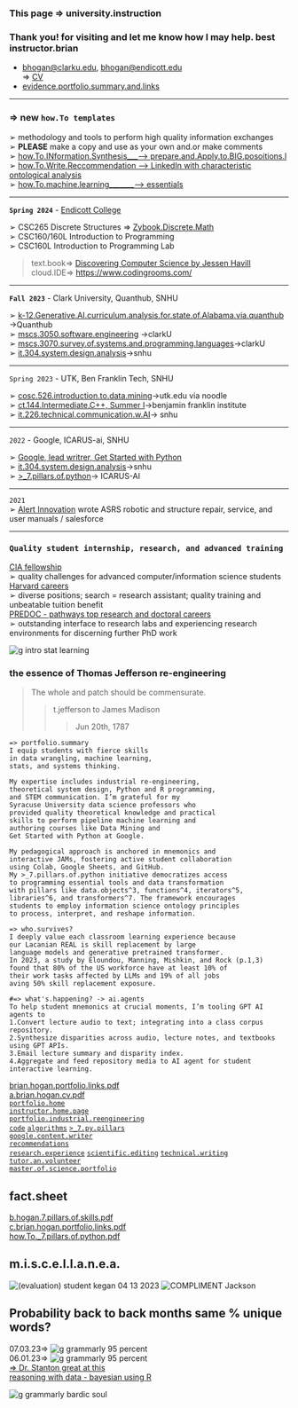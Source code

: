 ### This page => university.instruction  
### Thank you! for visiting and let me know how I may help. best instructor.brian
- <bhogan@clarku.edu>, <bhogan@endicott.edu>  
=> [CV](https://github.com/bbe2/instructor.brian/files/13992918/a.brian.hogan.cv.pdf)   
- [evidence.portfolio.summary.and.links](https://github.com/bbe2/portfolio)  

-------------
### => **new** **`how.To templates`**  
➢ methodology and tools to perform high quality information exchanges  
➢ **PLEASE** make a copy and use as your own and.or make comments  
➢ [how.To.INformation.Synthesis___--> prepare.and.Apply.to.BIG.posoitions.l](https://docs.google.com/document/d/1qlqpbJyMVOGaLuswjlRD1ZKvXutZk5N1IGpMZ4CNkOc/edit?usp=sharing)  
➢ [how.To.Write.Reccommendation --> LinkedIn with characteristic ontological analysis](https://docs.google.com/document/d/1gqxm7BhsH2d27BsuvaG3HDBu0CTQT2eVKzbjRxHLe34/edit?usp=sharing)   
➢ [how.To.machine.learning_______--> essentials](https://github.com/bbe2/instructor.brian/tree/how.To.machine.learning)  

--------

**`Spring 2024`**  - [Endicott College](https://www.endicott.edu/academics/schools/science-technology)  

➢ CSC265 Discrete Structures => [Zybook.Discrete.Math](https://www.zybooks.com/catalog/discrete-mathematics/)  
➢ CSC160/160L Introduction to Programming  
➢ CSC160L Introduction to Programming Lab  
> text.book=> [Discovering Computer Science by Jessen Havill](https://www.discoveringcs.net/)  
> cloud.IDE=> https://www.codingrooms.com/  

--------

**`Fall 2023`**  - Clark University, Quanthub, SNHU 

➢ [k-12.Generative.AI.curriculum.analysis.for.state.of.Alabama.via.quanthub](https://github.com/bbe2/instructor.brian/tree/k.12.gen.ai.alabama) ->Quanthub  
➢ [mscs.3050.software.engineering](https://github.com/bbe2/instructor.brian/tree/mscs.3070.survey.of.systems.and.programming.languages) ->clarkU  
➢ [mscs.3070.survey.of.systems.and.programming.languages](https://github.com/bbe2/instructor.brian/tree/mscs.3070.survey.of.systems.and.programming.languages)->clarkU  
➢ [it.304.system.design.analysis](https://github.com/bbe2/instructor.brian/tree/it.304.fall.2023)->snhu  

--------

`Spring 2023` - UTK, Ben Franklin Tech, SNHU  

➢ [cosc.526.introduction.to.data.mining](https://github.com/bbe2/professor/tree/cosc.526.intro.to.data.Mining.utk.edu)->utk.edu via noodle  
➢ [ct.144.Intermediate.C++, Summer I](https://github.com/bbe2/professor/tree/ct.144.intermedat.C%2B%2B)->benjamin franklin institute  
➢ [it.226.technical.communication.w.AI](https://github.com/bbe2/professor/tree/it.226.technical.communication.w.ai)-> snhu  

--------

`2022` - Google, ICARUS-ai, SNHU  

➢ [Google, lead writrer, Get Started with Python](https://www.coursera.org/learn/get-started-with-python)  
➢ [it.304.system.design.analysis](https://github.com/bbe2/IT.304.Fall.2022)->snhu  
➢ [>_7.pillars.of.python](https://github.com/bbe2/instructor.brian/tree/7.pillars.of.python)-> ICARUS-AI  

--------

`2021`   
➢ [Alert Innovation](https://www.alertinnovation.com/) wrote ASRS robotic and structure repair, service, and user manuals  / salesforce  

---------

### **`Quality student internship, research, and advanced training`**   
[CIA fellowship](https://www.cia.gov/careers/student-programs/)  
➢ quality challenges for advanced computer/information science students   
[Harvard careers](https://sjobs.brassring.com/TGnewUI/Search/Home/Home?partnerid=25240&siteid=5341#home)  
➢ diverse positions; search = research assistant; quality training and unbeatable tuition benefit  
[PREDOC - pathways top research and doctoral careers](https://predoc.org/)  
➢ outstanding interface to research labs and experiencing research environments for discerning further PhD work  

![g intro stat learning](https://github.com/bbe2/instructor.brian/assets/59778456/48c1593c-efc1-4958-9785-73361e1c6b43)


### the essence of Thomas Jefferson re-engineering    
> The whole and patch should be commensurate.  
>> t.jefferson to James Madison  
>>> Jun 20th, 1787


```
=> portfolio.summary
I equip students with fierce skills
in data wrangling, machine learning,
stats, and systems thinking.

My expertise includes industrial re-engineering,
theoretical system design, Python and R programming,
and STEM communication. I’m grateful for my
Syracuse University data science professors who
provided quality theoretical knowledge and practical
skills to perform pipeline machine learning and
authoring courses like Data Mining and
Get Started with Python at Google.

My pedagogical approach is anchored in mnemonics and
interactive JAMs, fostering active student collaboration
using Colab, Google Sheets, and GitHub.
My >_7.pillars.of.python initiative democratizes access
to programming essential tools and data transformation
with pillars like data.objects^3, functions^4, iterators^5,
libraries^6, and transformers^7. The framework encourages
students to employ information science ontology principles
to process, interpret, and reshape information.

=> who.survives? 
I deeply value each classroom learning experience because
our Lacanian REAL is skill replacement by large
language models and generative pretrained transformer.
In 2023, a study by Eloundou, Manning, Mishkin, and Rock (p.1,3)
found that 80% of the US workforce have at least 10% of
their work tasks affected by LLMs and 19% of all jobs 
aving 50% skill replacement exposure. 

#=> what's.happening? -> ai.agents  
To help student mnemonics at crucial moments, I’m tooling GPT AI agents to  
1.Convert lecture audio to text; integrating into a class corpus repository.  
2.Synthesize disparities across audio, lecture notes, and textbooks using GPT APIs.  
3.Email lecture summary and disparity index.  
4.Aggregate and feed repository media to AI agent for student interactive learning.  

```  
[brian.hogan.portfolio.links.pdf](https://github.com/bbe2/portfolio/files/12888856/brian.hogan.portfolio.links.pdf)  
[a.brian.hogan.cv.pdf](https://github.com/bbe2/portfolio/files/12888855/a.brian.hogan.cv.pdf)  
[`portfolio.home`](https://github.com/bbe2/portfolio)  
[`instructor.home.page`](https://github.com/bbe2/instructor.brian)  
[`portfolio.industrial.reengineering`](https://github.com/bbe2/portfolio/tree/reengineering)  
[`code`](https://github.com/bbe2/portfolio/tree/code) [`algorithms`](https://github.com/bbe2/professor.full.brain/tree/algorithms) [`>_7.py.pillars`](https://github.com/bbe2/portfolio/tree/%3E_7_Pillars_of_Python)  
[`google.content.writer`](https://github.com/bbe2/portfolio/tree/tech_curriculum_an_GwG)  
[`recommendations`](https://github.com/bbe2/portfolio/tree/reference_recommend)    
[`research.experience`](https://github.com/bbe2/portfolio/tree/research_experience ) [`scientific.editing`](https://github.com/bbe2/portfolio/tree/scientific_edit) [`technical.writing`](https://github.com/bbe2/portfolio/tree/tech_write)  
[`tutor.an.volunteer`](https://github.com/bbe2/portfolio/tree/tutor_volunteer)  
[`master.of.science.portfolio`](https://github.com/bbe2/portfolio/tree/master_portfolio)  

## fact.sheet    
[b.hogan.7.pillars.of.skills.pdf](https://github.com/bbe2/instructor.brian/files/12529580/7.pillars.of.skills.pdf)  
[c.brian.hogan.portfolio.links.pdf](https://github.com/bbe2/instructor.brian/files/13191446/c.brian.hogan.portfolio.links.pdf)  
[how.To._7.pillars.of.python.pdf](https://github.com/bbe2/instructor.brian/files/13370832/how.To._7.pillars.of.python.pdf)  


## m.i.s.c.e.l.l.a.n.e.a.  
![(evaluation) student kegan 04 13 2023](https://github.com/bbe2/professor/assets/59778456/356cefc6-475e-472f-8b75-e23c5b5b38b9)
![COMPLIMENT Jackson](https://github.com/bbe2/professor/assets/59778456/55b15676-2ea6-490f-9bc1-86e85acf230a)  


## Probability back to back months same % unique words?  
07.03.23=> ![g grammarly 95 percent](https://github.com/bbe2/professor.full.brain/assets/59778456/ad5d8a3e-212d-43db-b0ed-3268f2f31e1a)  
06.01.23=> ![g grammarly 95 percent](https://github.com/bbe2/professor.full.brain/assets/59778456/ad5d8a3e-212d-43db-b0ed-3268f2f31e1a)  
[=> Dr. Stanton great at this](https://scholar.google.com/citations?hl=en&user=0UPnd6oAAAAJ)  
[reasoning with data - bayesian using R](https://www.amazon.com/Reasoning-Data-Introduction-Traditional-Statistics/dp/1462530265/ref=sr_1_1?crid=30HT063V488UM&keywords=stanton+statistics&qid=1694036862&sprefix=stanton+statistic%2Caps%2C125&sr=8-1)  

![g grammarly bardic soul](https://github.com/bbe2/instructor.brian/assets/59778456/03517759-f9c7-4f26-b956-c9ce02aa8157)  
